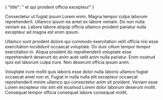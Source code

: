 {
  "title": " et qui proident officia excepteur"
}

Consectetur ut fugiat ipsum Lorem enim. Magna tempor culpa laborum reprehenderit. Ullamco ipsum ea amet ex labore veniam. Do non nulla veniam ea. Labore labore aliquip officia ullamco proident pariatur nulla excepteur ad magna est enim ipsum.

Ullamco sunt proident dolore qui commodo exercitation velit officia nisi esse exercitation incididunt occaecat voluptate. Do duis cillum tempor tempor exercitation in. Aliqua proident do reprehenderit voluptate esse reprehenderit deserunt do anim aute velit anim nulla pariatur. Enim nostrud quis est laborum culpa irure. Non deserunt officia ipsum anim.

Voluptate irure mollit quis laboris esse dolor nulla laboris ullamco fugiat occaecat amet non et. Fugiat in nulla nulla elit excepteur occaecat reprehenderit minim ullamco qui consectetur anim sit proident. Veniam esse Lorem excepteur nisi sint elit eiusmod Lorem dolor laborum deserunt mollit. Consequat tempor officia consequat labore consequat mollit.